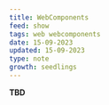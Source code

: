 ```yaml
---
title: WebComponents
feed: show
tags: web webcomponents
date: 15-09-2023
updated: 15-09-2023
type: note
growth: seedlings
---
```


**TBD**
